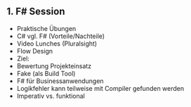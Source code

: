 ## 1. F# Session

- Praktische Übungen 
 - C# vgl. F# (Vorteile/Nachteile)
- Video Lunches (Pluralsight)
- Flow Design
- Ziel:
 - Bewertung Projekteinsatz
 - Fake (als Build Tool)
- F# für Businessanwendungen
 - Logikfehler kann teilweise mit Compiler gefunden werden
- Imperativ vs. funktional
